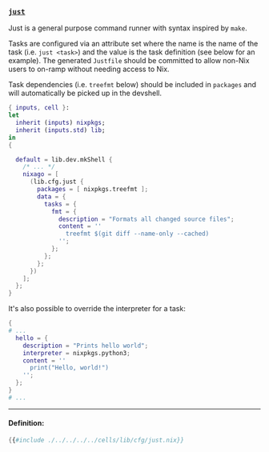 ### [`just`][just]

Just is a general purpose command runner with syntax inspired by `make`.

Tasks are configured via an attribute set where the name is the name of the task
(i.e. `just <task>`) and the value is the task definition (see below for an
example). The generated `Justfile` should be committed to allow non-Nix users to
on-ramp without needing access to Nix.

Task dependencies (i.e. `treefmt` below) should be included in `packages` and
will automatically be picked up in the devshell.

```nix
{ inputs, cell }:
let
  inherit (inputs) nixpkgs;
  inherit (inputs.std) lib;
in
{

  default = lib.dev.mkShell {
    /* ... */
    nixago = [
      (lib.cfg.just {
        packages = [ nixpkgs.treefmt ];
        data = {
          tasks = {
            fmt = {
              description = "Formats all changed source files";
              content = ''
                treefmt $(git diff --name-only --cached)
              '';
            };
          };
        };
      })
    ];
  };
}
```

It's also possible to override the interpreter for a task:

```nix
{
# ...
  hello = {
    description = "Prints hello world";
    interpreter = nixpkgs.python3;
    content = ''
      print("Hello, world!")
    '';
  };
}
# ...
```

[just]: https://github.com/casey/just

---

#### Definition:

```nix
{{#include ./../../../../cells/lib/cfg/just.nix}}
```
